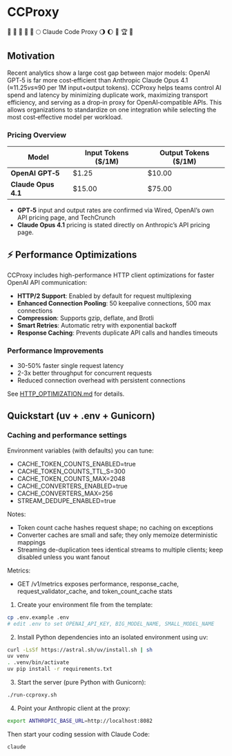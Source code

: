 # CCProxy

🌾 🥳 🌋 🏰 🌅 🌕 Claude Code Proxy 🌖 🌔 🌈 🏆 👑

## Motivation

Recent analytics show a large cost gap between major models: OpenAI GPT‑5 is far more cost‑efficient than Anthropic Claude Opus 4.1 (≈$11.25 vs ≈$90 per 1M input+output tokens). CCProxy helps teams control AI spend and latency by minimizing duplicate work, maximizing transport efficiency, and serving as a drop‑in proxy for OpenAI‑compatible APIs. This allows organizations to standardize on one integration while selecting the most cost‑effective model per workload.

### Pricing Overview

| Model               | Input Tokens (\$/1M) | Output Tokens (\$/1M) |
| ------------------- | -------------------- | --------------------- |
| **OpenAI GPT‑5**    | \$1.25               | \$10.00               |
| **Claude Opus 4.1** | \$15.00              | \$75.00               |

* **GPT‑5** input and output rates are confirmed via Wired, OpenAI’s own API pricing page, and TechCrunch
* **Claude Opus 4.1** pricing is stated directly on Anthropic’s API pricing page.

## ⚡ Performance Optimizations

CCProxy includes high-performance HTTP client optimizations for faster OpenAI API communication:

* **HTTP/2 Support**: Enabled by default for request multiplexing
* **Enhanced Connection Pooling**: 50 keepalive connections, 500 max connections
* **Compression**: Supports gzip, deflate, and Brotli
* **Smart Retries**: Automatic retry with exponential backoff
* **Response Caching**: Prevents duplicate API calls and handles timeouts

### Performance Improvements

* 30-50% faster single request latency
* 2-3x better throughput for concurrent requests
* Reduced connection overhead with persistent connections

See [HTTP_OPTIMIZATION.md](HTTP_OPTIMIZATION.md) for details.

## Quickstart (uv + .env + Gunicorn)

### Caching and performance settings

Environment variables (with defaults) you can tune:

- CACHE_TOKEN_COUNTS_ENABLED=true
- CACHE_TOKEN_COUNTS_TTL_S=300
- CACHE_TOKEN_COUNTS_MAX=2048
- CACHE_CONVERTERS_ENABLED=true
- CACHE_CONVERTERS_MAX=256
- STREAM_DEDUPE_ENABLED=true

Notes:
- Token count cache hashes request shape; no caching on exceptions
- Converter caches are small and safe; they only memoize deterministic mappings
- Streaming de-duplication tees identical streams to multiple clients; keep disabled unless you want fanout

Metrics:
- GET /v1/metrics exposes performance, response_cache, request_validator_cache, and token_count_cache stats

1. Create your environment file from the template:

```bash
cp .env.example .env
# edit .env to set OPENAI_API_KEY, BIG_MODEL_NAME, SMALL_MODEL_NAME
```

2. Install Python dependencies into an isolated environment using uv:

```bash
curl -LsSf https://astral.sh/uv/install.sh | sh
uv venv
. .venv/bin/activate
uv pip install -r requirements.txt
```

3. Start the server (pure Python with Gunicorn):

```bash
./run-ccproxy.sh
```

4. Point your Anthropic client at the proxy:

```bash
export ANTHROPIC_BASE_URL=http://localhost:8082
```

Then start your coding session with Claude Code:

```bash
claude
```
